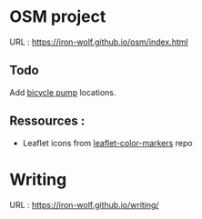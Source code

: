 # OSM project
URL : https://iron-wolf.github.io/osm/index.html

## Todo
Add [bicycle pump](https://data.rennesmetropole.fr/explore/dataset/stations-reparation-velo/information/?location=12,48.10663,-1.66082&basemap=0a029a) locations. 

## Ressources :
- Leaflet icons from [leaflet-color-markers](https://github.com/pointhi/leaflet-color-markers) repo


# Writing
URL : https://iron-wolf.github.io/writing/



